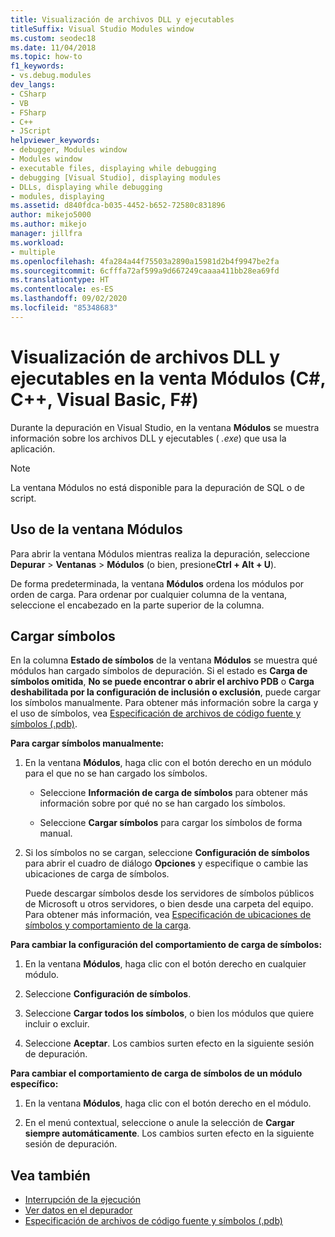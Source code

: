 ```yaml
---
title: Visualización de archivos DLL y ejecutables
titleSuffix: Visual Studio Modules window
ms.custom: seodec18
ms.date: 11/04/2018
ms.topic: how-to
f1_keywords:
- vs.debug.modules
dev_langs:
- CSharp
- VB
- FSharp
- C++
- JScript
helpviewer_keywords:
- debugger, Modules window
- Modules window
- executable files, displaying while debugging
- debugging [Visual Studio], displaying modules
- DLLs, displaying while debugging
- modules, displaying
ms.assetid: d840fdca-b035-4452-b652-72580c831896
author: mikejo5000
ms.author: mikejo
manager: jillfra
ms.workload:
- multiple
ms.openlocfilehash: 4fa284a44f75503a2890a15981d2b4f9947be2fa
ms.sourcegitcommit: 6cfffa72af599a9d667249caaaa411bb28ea69fd
ms.translationtype: HT
ms.contentlocale: es-ES
ms.lasthandoff: 09/02/2020
ms.locfileid: "85348683"
---
```

# <a name="view-dlls-and-executables-in-the-modules-window-c-c-visual-basic-f"></a>Visualización de archivos DLL y ejecutables en la venta Módulos (C#, C++, Visual Basic, F#)

Durante la depuración en Visual Studio, en la ventana **Módulos** se muestra información sobre los archivos DLL y ejecutables ( *.exe*) que usa la aplicación.

> [!NOTE]
> La ventana Módulos no está disponible para la depuración de SQL o de script.

## <a name="use-the-modules-window"></a>Uso de la ventana Módulos

Para abrir la ventana Módulos mientras realiza la depuración, seleccione **Depurar** > **Ventanas** > **Módulos** (o bien, presione**Ctrl + Alt + U**).

De forma predeterminada, la ventana **Módulos** ordena los módulos por orden de carga. Para ordenar por cualquier columna de la ventana, seleccione el encabezado en la parte superior de la columna.

## <a name="load-symbols"></a>Cargar símbolos

En la columna **Estado de símbolos** de la ventana **Módulos** se muestra qué módulos han cargado símbolos de depuración. Si el estado es **Carga de símbolos omitida**, **No se puede encontrar o abrir el archivo PDB** o **Carga deshabilitada por la configuración de inclusión o exclusión**, puede cargar los símbolos manualmente. Para obtener más información sobre la carga y el uso de símbolos, vea [Especificación de archivos de código fuente y símbolos (.pdb)](../debugger/specify-symbol-dot-pdb-and-source-files-in-the-visual-studio-debugger.md).

**Para cargar símbolos manualmente:**

1. En la ventana **Módulos**, haga clic con el botón derecho en un módulo para el que no se han cargado los símbolos.

   - Seleccione **Información de carga de símbolos** para obtener más información sobre por qué no se han cargado los símbolos.

   - Seleccione **Cargar símbolos** para cargar los símbolos de forma manual.

1. Si los símbolos no se cargan, seleccione **Configuración de símbolos** para abrir el cuadro de diálogo **Opciones** y especifique o cambie las ubicaciones de carga de símbolos.

   Puede descargar símbolos desde los servidores de símbolos públicos de Microsoft u otros servidores, o bien desde una carpeta del equipo. Para obtener más información, vea [Especificación de ubicaciones de símbolos y comportamiento de la carga](../debugger/specify-symbol-dot-pdb-and-source-files-in-the-visual-studio-debugger.md#BKMK_Specify_symbol_locations_and_loading_behavior).

**Para cambiar la configuración del comportamiento de carga de símbolos:**

1. En la ventana **Módulos**, haga clic con el botón derecho en cualquier módulo.

1. Seleccione **Configuración de símbolos**.

1. Seleccione **Cargar todos los símbolos**, o bien los módulos que quiere incluir o excluir.

1. Seleccione **Aceptar**. Los cambios surten efecto en la siguiente sesión de depuración.

**Para cambiar el comportamiento de carga de símbolos de un módulo específico:**

1. En la ventana **Módulos**, haga clic con el botón derecho en el módulo.

1. En el menú contextual, seleccione o anule la selección de **Cargar siempre automáticamente**. Los cambios surten efecto en la siguiente sesión de depuración.

## <a name="see-also"></a>Vea también
- [Interrupción de la ejecución](/previous-versions/visualstudio/visual-studio-2010/7z9se2d8(v=vs.100))
- [Ver datos en el depurador](../debugger/viewing-data-in-the-debugger.md)
- [Especificación de archivos de código fuente y símbolos (.pdb)](../debugger/specify-symbol-dot-pdb-and-source-files-in-the-visual-studio-debugger.md)